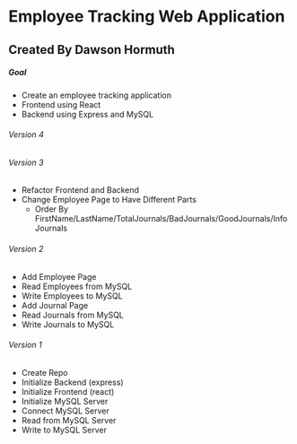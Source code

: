 # Employee Tracking Web Application
## Created By Dawson Hormuth

##### Goal
- Create an employee tracking application
- Frontend using React
- Backend using Express and MySQL

###### Version 4


###### Version 3
- Refactor Frontend and Backend
- Change Employee Page to Have Different Parts
  - Order By FirstName/LastName/TotalJournals/BadJournals/GoodJournals/InfoJournals

###### Version 2
- Add Employee Page
- Read Employees from MySQL
- Write Employees to MySQL
- Add Journal Page
- Read Journals from MySQL
- Write Journals to MySQL

###### Version 1
- Create Repo
- Initialize Backend (express)
- Initialize Frontend (react)
- Initialize MySQL Server
- Connect MySQL Server
- Read from MySQL Server
- Write to MySQL Server
